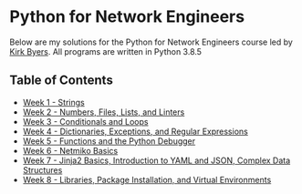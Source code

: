 # Python for Network Engineers 

Below are my solutions for the Python for Network Engineers course led by 
[Kirk Byers][pynet]. All programs are written in Python 3.8.5

## Table of Contents 

* [Week 1 - Strings](week1)
* [Week 2 - Numbers, Files, Lists, and Linters](week2)
* [Week 3 - Conditionals and Loops](week3)
* [Week 4 - Dictionaries, Exceptions, and Regular Expressions](week4)
* [Week 5 - Functions and the Python Debugger](week5)
* [Week 6 - Netmiko Basics](week6)
* [Week 7 - Jinja2 Basics, Introduction to YAML and JSON, Complex Data Structures](week7)
* [Week 8 - Libraries, Package Installation, and Virtual Environments](week8)


[pynet]: https://pynet.twb-tech.com/email-signup.html

